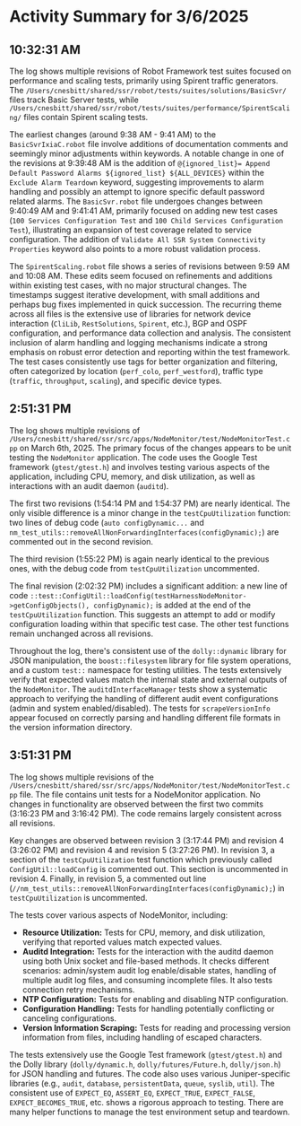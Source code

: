 # Activity Summary for 3/6/2025

## 10:32:31 AM
The log shows multiple revisions of Robot Framework test suites focused on performance and scaling tests, primarily using Spirent traffic generators.  The `/Users/cnesbitt/shared/ssr/robot/tests/suites/solutions/BasicSvr/` files track Basic Server tests, while `/Users/cnesbitt/shared/ssr/robot/tests/suites/performance/SpirentScaling/` files contain Spirent scaling tests.

The earliest changes (around 9:38 AM - 9:41 AM) to the `BasicSvrIxiaC.robot` file involve additions of documentation comments and seemingly minor adjustments within keywords.  A notable change in one of the revisions at  9:39:48 AM is the addition of `@{ignored_list}= Append Default Password Alarms ${ignored_list} ${ALL_DEVICES}` within the `Exclude Alarm Teardown` keyword, suggesting improvements to alarm handling and possibly an attempt to ignore specific default password related alarms. The `BasicSvr.robot` file undergoes changes between 9:40:49 AM and 9:41:41 AM, primarily focused on adding new test cases (`100 Services Configuration Test` and `100 Child Services Configuration Test`), illustrating an expansion of test coverage related to service configuration.  The addition of  `Validate All SSR System Connectivity Properties` keyword also points to a more robust validation process.


The `SpirentScaling.robot` file shows a series of revisions between 9:59 AM and 10:08 AM.  These edits seem focused on refinements and additions within existing test cases, with no major structural changes.  The timestamps suggest iterative development, with small additions and perhaps bug fixes implemented in quick succession. The recurring theme across all files is the extensive use of libraries for network device interaction (`CliLib`, `RestSolutions`, `Spirent`, etc.), BGP and OSPF configuration, and performance data collection and analysis.  The consistent inclusion of alarm handling and logging mechanisms indicate a strong emphasis on robust error detection and reporting within the test framework.  The test cases consistently use tags for better organization and filtering, often categorized by location (`perf_colo`, `perf_westford`), traffic type (`traffic`, `throughput`, `scaling`), and specific device types.


## 2:51:31 PM
The log shows multiple revisions of `/Users/cnesbitt/shared/ssr/src/apps/NodeMonitor/test/NodeMonitorTest.cpp` on March 6th, 2025.  The primary focus of the changes appears to be unit testing the `NodeMonitor` application.  The code uses the Google Test framework (`gtest/gtest.h`) and involves testing various aspects of the application, including CPU, memory, and disk utilization, as well as interactions with an audit daemon (`auditd`).

The first two revisions (1:54:14 PM and 1:54:37 PM) are nearly identical.  The only visible difference is a minor change in the `testCpuUtilization` function:  two lines of debug code (`auto configDynamic...` and `nm_test_utils::removeAllNonForwardingInterfaces(configDynamic);`) are commented out in the second revision.


The third revision (1:55:22 PM) is again nearly identical to the previous ones, with the debug code from `testCpuUtilization` uncommented.


The final revision (2:02:32 PM) includes a significant addition: a new line of code `::test::ConfigUtil::loadConfig(testHarnessNodeMonitor->getConfigObjects(), configDynamic);` is added at the end of the `testCpuUtilization` function. This suggests an attempt to add or modify configuration loading within that specific test case.  The other test functions remain unchanged across all revisions.


Throughout the log, there's consistent use of the `dolly::dynamic` library for JSON manipulation,  the `boost::filesystem` library for file system operations, and a custom `test::` namespace for testing utilities.  The tests extensively verify that expected values match the internal state and external outputs of the `NodeMonitor`.  The `auditdInterfaceManager` tests show a systematic approach to verifying the handling of different audit event configurations (admin and system enabled/disabled).  The tests for `scrapeVersionInfo` appear focused on correctly parsing and handling different file formats in the version information directory.


## 3:51:31 PM
The log shows multiple revisions of the `/Users/cnesbitt/shared/ssr/src/apps/NodeMonitor/test/NodeMonitorTest.cpp` file.  The file contains unit tests for a NodeMonitor application.  No changes in functionality are observed between the first two commits (3:16:23 PM and 3:16:42 PM).  The  code remains largely consistent across all revisions.

Key changes are observed between revision 3 (3:17:44 PM) and revision 4 (3:26:02 PM) and revision 4 and revision 5 (3:27:26 PM).  In revision 3, a section of the `testCpuUtilization` test function which previously called `ConfigUtil::loadConfig` is commented out. This section is uncommented in revision 4.  Finally, in revision 5, a commented out line (`//nm_test_utils::removeAllNonForwardingInterfaces(configDynamic);`) in `testCpuUtilization` is uncommented.

The tests cover various aspects of NodeMonitor, including:

* **Resource Utilization:** Tests for CPU, memory, and disk utilization, verifying that reported values match expected values.
* **Auditd Integration:** Tests for the interaction with the auditd daemon using both Unix socket and file-based methods.  It checks different scenarios:  admin/system audit log enable/disable states, handling of multiple audit log files, and consuming incomplete files. It also tests connection retry mechanisms.
* **NTP Configuration:** Tests for enabling and disabling NTP configuration.
* **Configuration Handling:** Tests for handling potentially conflicting or canceling configurations.
* **Version Information Scraping:** Tests for reading and processing version information from files, including handling of escaped characters.

The tests extensively use the Google Test framework (`gtest/gtest.h`) and the Dolly library (`dolly/dynamic.h`, `dolly/futures/Future.h`, `dolly/json.h`) for JSON handling and futures.  The code also uses various Juniper-specific libraries (e.g., `audit`, `database`, `persistentData`, `queue`, `syslib`, `util`).  The consistent use of `EXPECT_EQ`, `ASSERT_EQ`, `EXPECT_TRUE`, `EXPECT_FALSE`, `EXPECT_BECOMES_TRUE`, etc. shows a rigorous approach to testing.  There are many helper functions to manage the test environment setup and teardown.
